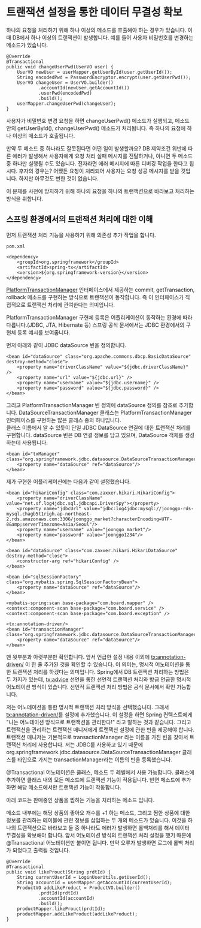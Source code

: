 # 트랜잭션 설정을 통한 데이터 무결성 확보

하나의 요청을 처리하기 위해 하나 이상의 메소드를 호출해야 하는 경우가 있습니다. 이 때 DB에서 하나 이상의 트랜잭션이 발생합니다. 예를 들어 사용자 비밀번호를 변경하는 메소드가 있습니다.

```
@Override
@Transactional
public void changeUserPwd(UserVO user) {
    UserVO newUser = userMapper.getUserById(user.getUserId());
    String encodedPwd = PasswordEncryptor.encrypt(user.getUserPwd());
    UserVO changeUser = UserVO.builder()
            .accountId(newUser.getAccountId())
            .userPwd(encodedPwd)
            .build();
    userMapper.changeUserPwd(changeUser);
}
```

사용자가 비밀번호 변경 요청을 하면 changeUserPwd() 메소드가 실행되고, 메소드 안의 getUserById(), changeUserPwd() 메소드가 처리됩니다. 즉 하나의 요청에 하나 이상의 메소드가 호출됩니다.

만약 두 메소드 중 하나라도 잘못된다면 어떤 일이 발생할까요? DB 제약조건 위반에 따른 에러가 발생해서 사용자에게 요청 처리 실패 메시지를 전달하거나, 아니면 두 메소드 중 하나만 실행될 수도 있습니다. 전자라면 에러 메시지에 따른 디버깅 작업을 한다고 칩시다. 후자의 경우는? 어쨌든 요청이 처리되어 사용자는 요청 성공 메시지를 받을 것입니다. 하지만 아무것도 변한 것이 없습니다.

이 문제를 사전에 방지하기 위해 하나의 요청을 하나의 트랜잭션으로 바라보고 처리하는 방식을 취합니다. 

## 스프링 환경에서의 트랜잭션 처리에 대한 이해

먼저 트랜잭션 처리 기능을 사용하기 위해 의존성 추가 작업을 합니다.

```
pom.xml

<dependency>
    <groupId>org.springframework</groupId>
    <artifactId>spring-tx</artifactId>
    <version>${org.springframework-version}</version>
</dependency>
```

[PlatformTransactionManager](https://docs.spring.io/spring-framework/docs/current/javadoc-api/org/springframework/transaction/PlatformTransactionManager.html) 인터페이스에서 제공하는 commit, getTransaction, rollback 메소드를 구현하는 방식으로 트랜잭션이 동작합니다. 즉 이 인터페이스가 직접적으로 트랜잭션 처리에 관여한다는 의미입니다.

PlatformTransactionManager 구현체 등록은 어플리케이션이 동작하는 환경에 따라 다릅니다.(JDBC, JTA, Hibernate 등) 스프링 공식 문서에서는 JDBC 환경에서의 구현체 등록 예시를 보여줍니다.

먼저 아래와 같이 JDBC dataSource 빈을 정의합니다.

```
<bean id="dataSource" class="org.apache.commons.dbcp.BasicDataSource" destroy-method="close">
    <property name="driverClassName" value="${jdbc.driverClassName}" />
    <property name="url" value="${jdbc.url}" />
    <property name="username" value="${jdbc.username}" />
    <property name="password" value="${jdbc.password}" />
</bean>
```

그리고 PlatformTransactionManager 빈 정의에 dataSource 정의를 참조로 추가합니다.
DataSourceTransactionManager 클래스는 PlatformTransactionManager 인터페이스를 구현하는 많은 클래스 중의 하나입니다.  
클래스 이름에서 알 수 있듯이 단일 JDBC DataSource 연결에 대한 트랜잭션 처리를 구현합니다. dataSource 빈은 DB 연결 정보를 담고 있으며, DataSource 객체를 생성하는데 사용됩니다. 

```
<bean id="txManager" class="org.springframework.jdbc.datasource.DataSourceTransactionManager">
    <property name="dataSource" ref="dataSource"/>
</bean>
```

제가 구현한 어플리케이션에는 다음과 같이 설정했습니다.

```
<bean id="hikariConfig" class="com.zaxxer.hikari.HikariConfig">
    <property name="driverClassName" value="net.sf.log4jdbc.sql.jdbcapi.DriverSpy"></property>
    <property name="jdbcUrl" value="jdbc:log4jdbc:mysql://joonggo-rds-mysql.chagb5t1righ.ap-northeast-2.rds.amazonaws.com:3306/joonggo_market?characterEncoding=UTF-8&amp;serverTimezone=Asia/Seoul"/>
    <property name="username" value="joonggo_market"/>
    <property name="password" value="joonggo1234"/>
</bean>		

<bean id="dataSource" class="com.zaxxer.hikari.HikariDataSource" destroy-method="close">
    <constructor-arg ref="hikariConfig" />
</bean>

<bean id="sqlSessionFactory" class="org.mybatis.spring.SqlSessionFactoryBean">
    <property name="dataSource" ref="dataSource"/>
</bean>

<mybatis-spring:scan base-package="com.board.mapper" />
<context:component-scan base-package="com.board.service" />
<context:component-scan base-package="com.board.exception" />

<tx:annotation-driven/>
<bean id="transactionManager" class="org.springframework.jdbc.datasource.DataSourceTransactionManager">
    <property name="dataSource" ref="dataSource"/>
</bean>
```

맨 윗부분과 아랫부분만 확인합니다. 앞서 언급한 설정 내용 이외에 <tx:annotation-driven/> 이 한 줄 추가된 것을 확인할 수 있습니다. 이 의미는, 명시적 어노테이션을 통한 트랜잭션 처리를 하겠다는 의미입니다. Spring에서 DB 트랜잭션 처리하는 방법은 두 가지가 있는데, <tx:advice> 선언을 통한 선언적 트랜잭션 처리와 방금 언급한 명시적 어노테이션 방식이 있습니다. 선언적 트랜잭션 처리 방법은 공식 문서에서 확인 가능합니다.

저는 어노테이션을 통한 명시적 트랜잭션 처리 방식을 선택했습니다. 그래서 <tx:annotation-driven/>를 설정에 추가했습니다. 이 설정을 하면 Spring 컨텍스트에게 "나는 어노테이션 방식으로 트랜잭션을 관리한다!" 라고 말하는 것과 같습니다. 그리고 트랜잭션을 관리하는 트랜잭션 매니저에게 트랜잭션 설정에 관한 빈을 제공해야 합니다. 트랜잭션 매니저는 기본적으로 transactionManager 라는 이름을 가진 빈을 찾아서 트랜잭션 처리에 사용합니다. 저는 JDBC를 사용하고 있기 때문에 org.springframework.jdbc.datasource.DataSourceTransactionManager 클래스를 타입으로 가지는 transactionManager라는 이름의 빈을 등록했습니다. 

@Transactional 어노테이션은 클래스, 메소드 두 레벨에서 사용 가능합니다. 클래스에 추가하면 클래스 내의 모든 메소드에 트랜잭션 기능이 적용됩니다. 반면 메소드에 추가하면 해당 메소드에서만 트랜잭션 기능이 작동합니다.

아래 코드는 판매중인 상품을 찜하는 기능을 처리하는 메소드 입니다.

메소드 내부에는 해당 상품의 좋아요 개수를 +1 하는 메소드, 그리고 찜한 상품에 대한 정보를 관리하는 테이블에 관련 정보를 삽입하는 두 개의 메소드가 있습니다. 이것을 하나의 트랜잭션으로 바라보고 둘 중 하나라도 에러가 발생하면 롤백처리를 해서 데이터 무결성을 확보해야 합니다. 앞서 어노테이션 방식의 트랜잭션 처리 설정을 했기 때문에 @Transactional 어노테이션만 붙이면 됩니다. 만약 오류가 발생하면 로그에 롤백 처리가 되었다고 출력될 것입니다.

```
@Override
@Transactional
public void likeProuct(String prdtId) {
    String currentUserId = LoginUserUtils.getUserId();
    String accountId = userMapper.getAccountId(currentUserId);
    ProductVO addLikeProduct = ProductVO.builder()
            .prdtId(prdtId)
            .accountId(accountId)
            .build();
    productMapper.likeProuct(prdtId);
    productMapper.addLikeProduct(addLikeProduct);
}
```